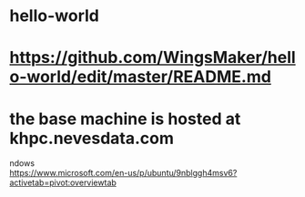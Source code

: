 # hello-world
# https://github.com/WingsMaker/hello-world/edit/master/README.md
# the base machine is hosted at khpc.nevesdata.com
ndows 	
	https://www.microsoft.com/en-us/p/ubuntu/9nblggh4msv6?activetab=pivot:overviewtab

